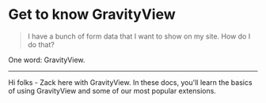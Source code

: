 # Get to know GravityView

> I have a bunch of form data that I want to show on my site. How do I do that?

One word: GravityView.

-------------------

Hi folks - Zack here with GravityView. In these docs, you'll learn the basics of using GravityView and some of our most popular extensions.